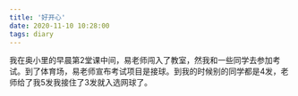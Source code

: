 ```yaml
---
title: '好开心'
date: 2020-11-10 10:28:00
tags: diary
---
```

我在奥小里的早晨第2堂课中间，易老师闯入了教室，然我和一些同学去参加考试。到了体育场，易老师宣布考试项目是接球。到我的时候别的同学都是4发，老师给了我5发我接住了3发就入选网球了。
